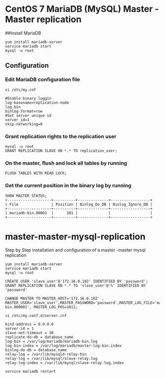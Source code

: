 # CentOS 7 MariaDB (MySQL) Master - Master replication
##Install MariaDB

    yum install mariadb-server
    service mariadb start
    mysql -u root
    
## Configuration
### Edit MariaDB configuration file

    vi /etc/my.cnf

    #Enable binary loggin
    log-basename=replication-node
    log-bin
    binlog-format=row
    #Set server unique id
    server_id=1
    skip-networking=0

### Grant replication rights to the replication user

    mysql -u root
    GRANT REPLICATION SLAVE ON *.* TO replication_user;
    
### On the master, flush and lock all tables by running 
    
    FLUSH TABLES WITH READ LOCK;
    
### Get the current position in the binary log by running 
    
    SHOW MASTER STATUS;
    +--------------------+----------+--------------+------------------+
    | File               | Position | Binlog_Do_DB | Binlog_Ignore_DB |
    +--------------------+----------+--------------+------------------+
    | mariadb-bin.00001  |      101 |              |                  |
    +--------------------+----------+--------------+------------------+





# master-master-mysql-replication
Step by Step installation and configuration of a master -master mysql replication

    yum install mariadb-server
    service mariadb start
    mysql -u root
    
    CREATE USER 'slave_user'@'172.16.0.102' IDENTIFIED BY 'password';
    GRANT REPLICATION SLAVE ON *.* TO 'slave_user'@'%' IDENTIFIED BY 'password'
    
    CHANGE MASTER TO MASTER_HOST='172.16.0.102' , MASTER_USER='slave_user',MASTER_PASSWORD='password',MASTER_LOG_FILE='mariadb-bin.000001', MASTER_LOG_POS=1011;
    
    vi /etc/my.conf.d/server.cnf
    
    bind-address = 0.0.0.0
    server-id = 1
    slave-net-timeout = 30
    replicate-do-db = database_name
    log-bin = /var/log/mariadb/mariadb-bin.log
    log-bin-index = /var/log/mariadb/master-log-bin.index
    binlog-do-db = database_name
    relay-log = /var/lib/mysqld-relay-bin
    relay-log = /var/lib/mysql/slave-relay.log
    relay-log-index = /var/lib/mysql/slave-relay-log.index
    
    service mariadb restart
    
